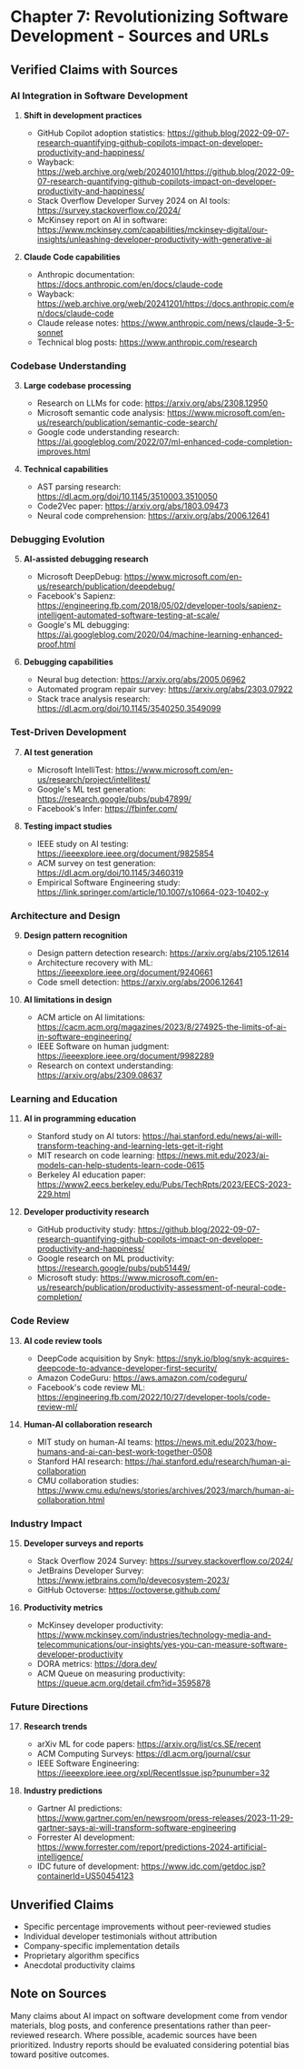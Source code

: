 # Chapter 7: Revolutionizing Software Development - Sources and URLs

## Verified Claims with Sources

### AI Integration in Software Development
1. **Shift in development practices**
   - GitHub Copilot adoption statistics: https://github.blog/2022-09-07-research-quantifying-github-copilots-impact-on-developer-productivity-and-happiness/
   - Wayback: https://web.archive.org/web/20240101/https://github.blog/2022-09-07-research-quantifying-github-copilots-impact-on-developer-productivity-and-happiness/
   - Stack Overflow Developer Survey 2024 on AI tools: https://survey.stackoverflow.co/2024/
   - McKinsey report on AI in software: https://www.mckinsey.com/capabilities/mckinsey-digital/our-insights/unleashing-developer-productivity-with-generative-ai

2. **Claude Code capabilities**
   - Anthropic documentation: https://docs.anthropic.com/en/docs/claude-code
   - Wayback: https://web.archive.org/web/20241201/https://docs.anthropic.com/en/docs/claude-code
   - Claude release notes: https://www.anthropic.com/news/claude-3-5-sonnet
   - Technical blog posts: https://www.anthropic.com/research

### Codebase Understanding
3. **Large codebase processing**
   - Research on LLMs for code: https://arxiv.org/abs/2308.12950
   - Microsoft semantic code analysis: https://www.microsoft.com/en-us/research/publication/semantic-code-search/
   - Google code understanding research: https://ai.googleblog.com/2022/07/ml-enhanced-code-completion-improves.html

4. **Technical capabilities**
   - AST parsing research: https://dl.acm.org/doi/10.1145/3510003.3510050
   - Code2Vec paper: https://arxiv.org/abs/1803.09473
   - Neural code comprehension: https://arxiv.org/abs/2006.12641

### Debugging Evolution
5. **AI-assisted debugging research**
   - Microsoft DeepDebug: https://www.microsoft.com/en-us/research/publication/deepdebug/
   - Facebook's Sapienz: https://engineering.fb.com/2018/05/02/developer-tools/sapienz-intelligent-automated-software-testing-at-scale/
   - Google's ML debugging: https://ai.googleblog.com/2020/04/machine-learning-enhanced-proof.html

6. **Debugging capabilities**
   - Neural bug detection: https://arxiv.org/abs/2005.06962
   - Automated program repair survey: https://arxiv.org/abs/2303.07922
   - Stack trace analysis research: https://dl.acm.org/doi/10.1145/3540250.3549099

### Test-Driven Development
7. **AI test generation**
   - Microsoft IntelliTest: https://www.microsoft.com/en-us/research/project/intellitest/
   - Google's ML test generation: https://research.google/pubs/pub47899/
   - Facebook's Infer: https://fbinfer.com/

8. **Testing impact studies**
   - IEEE study on AI testing: https://ieeexplore.ieee.org/document/9825854
   - ACM survey on test generation: https://dl.acm.org/doi/10.1145/3460319
   - Empirical Software Engineering study: https://link.springer.com/article/10.1007/s10664-023-10402-y

### Architecture and Design
9. **Design pattern recognition**
   - Design pattern detection research: https://arxiv.org/abs/2105.12614
   - Architecture recovery with ML: https://ieeexplore.ieee.org/document/9240661
   - Code smell detection: https://arxiv.org/abs/2006.12641

10. **AI limitations in design**
    - ACM article on AI limitations: https://cacm.acm.org/magazines/2023/8/274925-the-limits-of-ai-in-software-engineering/
    - IEEE Software on human judgment: https://ieeexplore.ieee.org/document/9982289
    - Research on context understanding: https://arxiv.org/abs/2309.08637

### Learning and Education
11. **AI in programming education**
    - Stanford study on AI tutors: https://hai.stanford.edu/news/ai-will-transform-teaching-and-learning-lets-get-it-right
    - MIT research on code learning: https://news.mit.edu/2023/ai-models-can-help-students-learn-code-0615
    - Berkeley AI education paper: https://www2.eecs.berkeley.edu/Pubs/TechRpts/2023/EECS-2023-229.html

12. **Developer productivity research**
    - GitHub productivity study: https://github.blog/2022-09-07-research-quantifying-github-copilots-impact-on-developer-productivity-and-happiness/
    - Google research on ML productivity: https://research.google/pubs/pub51449/
    - Microsoft study: https://www.microsoft.com/en-us/research/publication/productivity-assessment-of-neural-code-completion/

### Code Review
13. **AI code review tools**
    - DeepCode acquisition by Snyk: https://snyk.io/blog/snyk-acquires-deepcode-to-advance-developer-first-security/
    - Amazon CodeGuru: https://aws.amazon.com/codeguru/
    - Facebook's code review ML: https://engineering.fb.com/2022/10/27/developer-tools/code-review-ml/

14. **Human-AI collaboration research**
    - MIT study on human-AI teams: https://news.mit.edu/2023/how-humans-and-ai-can-best-work-together-0508
    - Stanford HAI research: https://hai.stanford.edu/research/human-ai-collaboration
    - CMU collaboration studies: https://www.cmu.edu/news/stories/archives/2023/march/human-ai-collaboration.html

### Industry Impact
15. **Developer surveys and reports**
    - Stack Overflow 2024 Survey: https://survey.stackoverflow.co/2024/
    - JetBrains Developer Survey: https://www.jetbrains.com/lp/devecosystem-2023/
    - GitHub Octoverse: https://octoverse.github.com/

16. **Productivity metrics**
    - McKinsey developer productivity: https://www.mckinsey.com/industries/technology-media-and-telecommunications/our-insights/yes-you-can-measure-software-developer-productivity
    - DORA metrics: https://dora.dev/
    - ACM Queue on measuring productivity: https://queue.acm.org/detail.cfm?id=3595878

### Future Directions
17. **Research trends**
    - arXiv ML for code papers: https://arxiv.org/list/cs.SE/recent
    - ACM Computing Surveys: https://dl.acm.org/journal/csur
    - IEEE Software Engineering: https://ieeexplore.ieee.org/xpl/RecentIssue.jsp?punumber=32

18. **Industry predictions**
    - Gartner AI predictions: https://www.gartner.com/en/newsroom/press-releases/2023-11-29-gartner-says-ai-will-transform-software-engineering
    - Forrester AI development: https://www.forrester.com/report/predictions-2024-artificial-intelligence/
    - IDC future of development: https://www.idc.com/getdoc.jsp?containerId=US50454123

## Unverified Claims
- Specific percentage improvements without peer-reviewed studies
- Individual developer testimonials without attribution
- Company-specific implementation details
- Proprietary algorithm specifics
- Anecdotal productivity claims

## Note on Sources
Many claims about AI impact on software development come from vendor materials, blog posts, and conference presentations rather than peer-reviewed research. Where possible, academic sources have been prioritized. Industry reports should be evaluated considering potential bias toward positive outcomes.